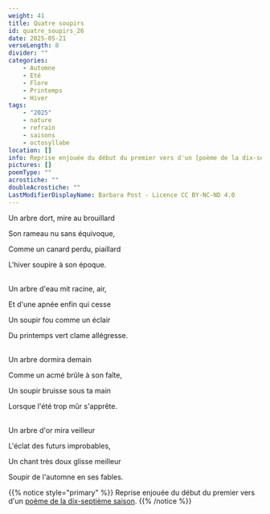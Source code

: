 ```yaml
---
weight: 41
title: Quatre soupirs
id: quatre_soupirs_26
date: 2025-05-21
verseLength: 8
divider: ""
categories:
    - Automne
    - Eté
    - Flore
    - Printemps
    - Hiver
tags:
    - "2025"
    - nature
    - refrain
    - saisons
    - octosyllabe
location: []
info: Reprise enjouée du début du premier vers d'un [poème de la dix-septième saison](../17_dix_septieme_saison/dormira)
pictures: []
poemType: ""
acrostiche: ""
doubleAcrostiche: ""
LastModifierDisplayName: Barbara Post - Licence CC BY-NC-ND 4.0
---
```

Un arbre dort, mire au brouillard

Son rameau nu sans équivoque,

Comme un canard perdu, piaillard

L'hiver soupire à son époque.

 \
Un arbre d'eau mit racine, air,

Et d'une apnée enfin qui cesse

Un soupir fou comme un éclair

Du printemps vert clame allégresse.

 \
Un arbre dormira demain

Comme un acmé brûle à son faîte,

Un soupir bruisse sous ta main

Lorsque l'été trop mûr s'apprête.

 \
Un arbre d'or mira veilleur

L'éclat des futurs improbables,

Un chant très doux glisse meilleur

Soupir de l'automne en ses fables.

{{% notice style="primary" %}}
Reprise enjouée du début du premier vers d'un [poème de la dix-septième saison](../17_dix_septieme_saison/dormira).
{{% /notice %}}
